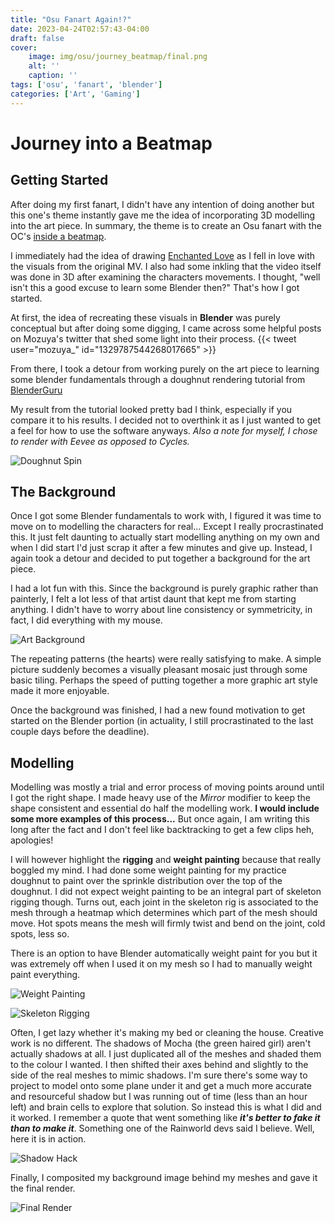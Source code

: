 ```yaml
---
title: "Osu Fanart Again!?"
date: 2023-04-24T02:57:43-04:00
draft: false
cover: 
    image: img/osu/journey_beatmap/final.png
    alt: ''
    caption: ''
tags: ['osu', 'fanart', 'blender']
categories: ['Art', 'Gaming']
---
```


# Journey into a Beatmap

## Getting Started

After doing my first fanart, I didn't have any intention of doing another but this one's theme instantly gave me the idea of incorporating 3D modelling into the art piece. In summary, the theme is to create an Osu fanart with the OC's [inside a beatmap](https://osu.ppy.sh/home/news/2023-03-24-journey-into-a-beatmap-world-art-contest).

I immediately had the idea of drawing [Enchanted Love](https://vimeo.com/464209759) as I fell in love with the visuals from the original MV. I also had some inkling that the video itself was done in 3D after examining the characters movements. I thought, "well isn't this a good excuse to learn some Blender then?" That's how I got started.

At first, the idea of recreating these visuals in **Blender** was purely conceptual but after doing some digging, I came across some helpful posts on Mozuya's twitter that shed some light into their process.
{{< tweet user="mozuya_" id="1329787544268017665" >}}

From there, I took a detour from working purely on the art piece to learning some blender fundamentals through a doughnut rendering tutorial from [BlenderGuru](https://www.youtube.com/watch?v=nIoXOplUvAw)

My result from the tutorial looked pretty bad I think, especially if you compare it to his results. I decided not to overthink it as I just wanted to get a feel for how to use the software anyways. *Also a note for myself, I chose to render with Eevee as opposed to Cycles.*

![Doughnut Spin](/img/osu/journey_beatmap/doughnut_spin.gif)

## The Background

Once I got some Blender fundamentals to work with, I figured it was time to move on to modelling the characters for real... Except I really procrastinated this. It just felt daunting to actually start modelling anything on my own and when I did start I'd just scrap it after a few minutes and give up. Instead, I again took a detour and decided to put together a background for the art piece.

I had a lot fun with this. Since the background is purely graphic rather than painterly, I felt a lot less of that artist daunt that kept me from starting anything. I didn't have to worry about line consistency or symmetricity, in fact, I did everything with my mouse.

![Art Background](/img/osu/journey_beatmap/bg.png)

The repeating patterns (the hearts) were really satisfying to make. A simple picture suddenly becomes a visually pleasant mosaic just through some basic tiling. Perhaps the speed of putting together a more graphic art style made it more enjoyable.

Once the background was finished, I had a new found motivation to get started on the Blender portion (in actuality, I still procrastinated to the last couple days before the deadline).

## Modelling

Modelling was mostly a trial and error process of moving points around until I got the right shape. I made heavy use of the *Mirror* modifier to keep the shape consistent and essential do half the modelling work. **I would include some more examples of this process...** But once again, I am writing this long after the fact and I don't feel like backtracking to get a few clips heh, apologies!

I will however highlight the **rigging** and **weight painting** because that really boggled my mind. I had done some weight painting for my practice doughnut to paint over the sprinkle distribution over the top of the doughnut. I did not expect weight painting to be an integral part of skeleton rigging though. Turns out, each joint in the skeleton rig is associated to the mesh through a heatmap which determines which part of the mesh should move. Hot spots means the mesh will firmly twist and bend on the joint, cold spots, less so.

There is an option to have Blender automatically weight paint for you but it was extremely off when I used it on my mesh so I had to manually weight paint everything.

![Weight Painting](/img/osu/journey_beatmap/weight_painting.gif)

![Skeleton Rigging](/img/osu/journey_beatmap/skeleton_demo.gif)

Often, I get lazy whether it's making my bed or cleaning the house. Creative work is no different. The shadows of Mocha (the green haired girl) aren't actually shadows at all. I just duplicated all of the meshes and shaded them to the colour I wanted. I then shifted their axes behind and slightly to the side of the real meshes to mimic shadows. I'm sure there's some way to project to model onto some plane under it and get a much more accurate and resourceful shadow but I was running out of time (less than an hour left) and brain cells to explore that solution. So instead this is what I did and it worked. I remember a quote that went something like ***it's better to fake it than to make it***. Something one of the Rainworld devs said I believe. Well, here it is in action.

![Shadow Hack](/img/osu/journey_beatmap/shadow_hack.png)

Finally, I composited my background image behind my meshes and gave it the final render.

![Final Render](/img/osu/journey_beatmap/render.png)